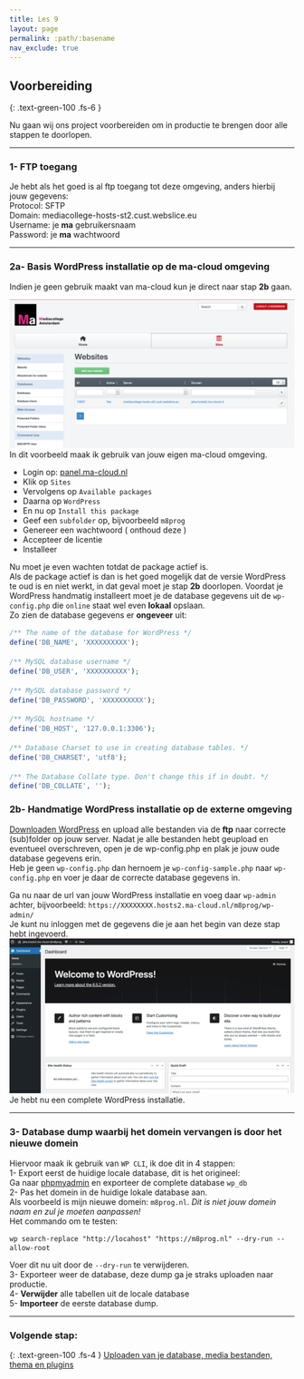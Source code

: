 ```yaml
---
title: Les 9
layout: page
permalink: :path/:basename
nav_exclude: true
---
```


## Voorbereiding
{: .text-green-100 .fs-6 }

Nu gaan wij ons project voorbereiden om in productie te brengen door alle stappen te doorlopen.  

---
### 1- FTP toegang
Je hebt als het goed is al ftp toegang tot deze omgeving, anders hierbij jouw gegevens:  
Protocol: SFTP  
Domain: mediacollege-hosts-st2.cust.webslice.eu  
Username: je **ma** gebruikersnaam  
Password: je **ma** wachtwoord  

---
### 2a- Basis WordPress installatie op de ma-cloud omgeving
Indien je geen gebruik maakt van ma-cloud kun je direct naar stap **2b** gaan.  

![ma-cloud.png](images%2Fma-cloud.png)
In dit voorbeeld maak ik gebruik van jouw eigen ma-cloud omgeving.
- Login op: [panel.ma-cloud.nl](https://panel.ma-cloud.nl/ispconfig/)
- Klik op `Sites`
- Vervolgens op `Available packages`
- Daarna op `WordPress`
- En nu op `Install this package`
- Geef een `subfolder` op, bijvoorbeeld `m8prog`
- Genereer een wachtwoord ( onthoud deze )
- Accepteer de licentie
- Installeer

Nu moet je even wachten totdat de package actief is.  
Als de package actief is dan is het goed mogelijk dat de versie WordPress te oud is en niet werkt, in dat geval moet je stap **2b** doorlopen.
Voordat je WordPress handmatig installeert moet je de database gegevens uit de `wp-config.php` die `online` staat wel even **lokaal** opslaan.  
Zo zien de database gegevens er **ongeveer** uit:
```php
/** The name of the database for WordPress */
define('DB_NAME', 'XXXXXXXXXX');

/** MySQL database username */
define('DB_USER', 'XXXXXXXXXX');

/** MySQL database password */
define('DB_PASSWORD', 'XXXXXXXXXX');

/** MySQL hostname */
define('DB_HOST', '127.0.0.1:3306');

/** Database Charset to use in creating database tables. */
define('DB_CHARSET', 'utf8');

/** The Database Collate type. Don't change this if in doubt. */
define('DB_COLLATE', '');
```

### 2b- Handmatige WordPress installatie op de externe omgeving
[Downloaden WordPress](https://nl.wordpress.org/download/) en upload alle bestanden via de **ftp** naar correcte (sub)folder op jouw server.
Nadat je alle bestanden hebt geupload en eventueel overschreven, open je de wp-config.php en plak je jouw oude database gegevens erin.  
Heb je geen `wp-config.php` dan hernoem je `wp-config-sample.php` naar `wp-config.php` en voer je daar de correcte database gegevens in.  

Ga nu naar de url van jouw WordPress installatie en voeg daar `wp-admin` achter, bijvoorbeeld: `https://XXXXXXXX.hosts2.ma-cloud.nl/m8prog/wp-admin/`  
Je kunt nu inloggen met de gegevens die je aan het begin van deze stap hebt ingevoerd.  
![wp-install.png](images%2Fwp-install.png)  
Je hebt nu een complete WordPress installatie.  

---
### 3- Database dump waarbij het domein vervangen is door het nieuwe domein
Hiervoor maak ik gebruik van `WP CLI`, ik doe dit in 4 stappen:  
1- Export eerst de huidige locale database, dit is het origineel:  
Ga naar [phpmyadmin](http://localhost:1089) en exporteer de complete database `wp_db`  
2- Pas het domein in de huidige lokale database aan.  
Als voorbeeld is mijn nieuwe domein: `m8prog.nl`. _Dit is niet jouw domein naam en zul je moeten aanpassen!_  
Het commando om te testen:  
```shell
wp search-replace "http://locahost" "https://m8prog.nl" --dry-run --allow-root
```  
Voer dit nu uit door de `--dry-run` te verwijderen.  
3- Exporteer weer de database, deze dump ga je straks uploaden naar productie.  
4- **Verwijder** alle tabellen uit de locale database  
5- **Importeer** de eerste database dump.  

---
### Volgende stap:
{: .text-green-100 .fs-4 }
[Uploaden van je database, media bestanden, thema en plugins](upload)
